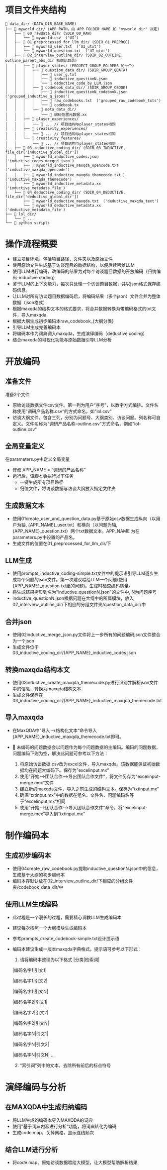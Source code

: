 # 项目文件夹结构
```
📁 data_dir/ (DATA_DIR_BASE_NAME)
├── 📁 myworld_dir/ (APP_PATH，由 APP_FOLDER_NAME 如 "myworld_dir" 决定)
│   ├── 📁 00_rawdata_dir/ (SDIR_00_RAW)
│   │   └── 📄 myworld.csv  ('UI')
│   ├── 📁 01_preprocessed_for_llm_dir/ (SDIR_01_PREPROC)
│   │   ├── 📄 myworld_user.txt  ('UI_utxt')
│   │   └── 📄 myworld_question.txt  ('UI_qtxt')
│   ├── 📁 02_interview_outline_dir/ (SDIR_02_OUTLINE, outline_parent_abs_dir 指向此目录)
│   │   ├── 📁 player_states/ (PROJECT_GROUP_FOLDERS 的一个)
│   │   │   ├── 📁 question_data_dir/ (SDIR_GROUP_QDATA)
│   │   │   │   ├── 📄 user_g.txt
│   │   │   │   └── 📄 inductive_questionN.json
│   │   │   │   └── 📄 deductive_code_by_LLM.json
│   │   │   ├── 📁 codebook_data_dir/ (SDIR_GROUP_CBOOK)
│   │   │   │   ├── 📄 inductive_questionN_codebook.json ('grouped_inductive_q_jsons')
│   │   │   │   ├── 📄 raw_codebooks.txt  ('grouped_raw_codebook_txts')
│   │   │   │   └── 📄 codebook.tx
│   │   │   └── 📁 meta_data_dir/
│   │   │       └── 📄 编码位置元数据.xx
│   │   ├── 📁 player_experiences/
│   │   │   └── 📂 ... // 项目结构与player_states相同
│   │   ├── 📁 creativity_experiences/
│   │   │   └── 📂 ... // 项目结构与player_states相同
│   │   └── 📁 creativity_features/
│   │       └── 📂 ... // 项目结构与player_states相同
│   ├── 📁 03_inductive_coding_dir/ (SDIR_03_INDUCTIVE, file_dir['inductive_global_dir'])
│   │   ├── 📄 myworld_inductive_codes.json  ('inductive_codes_merged_json')
│   │   ├── 📄 myworld_inductive_maxqda_opencode.txt  ('inductive_maxqda_opencode') 
│   │   ├── 📄 myworld_inductive_maxqda_themecode.txt ） ('inductive_maxqda_themecode')
│   │   └── 📄 myworld_inductive_metadata.xx  ('inductive_metadata_file')  
│   └── 📁 04_deductive_coding_dir/ (SDIR_04_DEDUCTIVE, file_dir['deductive_global_dir']) 
│       ├── 📄 myworld_deductive_maxqda.txt  ('deductive_maxqda_text')
│       └── 📄 myworld_deductive_metadata.xx  ('deductive_metadata_file')
├── 📁 lol_dir/
│   └── 📂 ...
└── 📂 python scripts
```

# 操作流程概要

- 建立项目环境，包括项目路径、文件夹以及原始文件
- 使用原始文件生成基于访谈题目的数据结构，以便后续喂给LLM
- 使用LLM进行编码，改编码的结果为对每个访谈题目数据的开放编码（归纳编码-inductive coding）
- 鉴于LLM的上下文能力，每次只处理一个访谈题目数据，并以json格式保存编码信息。
- 让LLM对所有访谈题目数据编码后，将编码结果（多个json）文件合并为整体数据（json格式）
- 根据maxqda的结构文本的格式要求，将合并数据转换为带编码格式的txt文件，导入maxqda
- 根据大纲生成初步编码本raw_codebook_{大纲分类}
- 引导LLM生成完善编码本
- 将编码本作为词典调入maxqda，生成演绎编码（deductive coding）
- 结合maxqda的可视化功能与原始数据引导LLM分析


# 开放编码

## 准备文件

准备2个文件

- 原始访谈数据文件csv文件。第一列为用户“序号”，以数字方式编排。文件名称使用”调研产品名称.csv“的方式命名，如"lol.csv"
- 访谈大纲文件，包含三列，分别为问题号、大纲类别、访谈问题。列名称可自定义。文件名称为“调研产品名称-outline.csv"方式命名，例如"lol-outline.csv"

## 全局变量定义

在parameters.py中定义全局变量

- 修改 APP_NAME = ”调研的产品名称“
- 运行后，该脚本会执行以下任务
	- 一键生成所有项目路径
	- 归位文件，将访谈数据与访谈大纲放入指定文件夹


## 生成数据文本

- 使用01create_user_and_question_data.py基于原始csv数据生成纵向（以用户为轴, {APP_NAME}_user.txt）和横向（以问题为轴, {APP_NAME}_question.txt）两个txt数据文本。APP_NAME 为在parameters.py中设置的产品名。
- 生成文件的位置在01_preprocessed_for_llm_dir/下

## LLM生成

- 使用prompts_inductive_coding-simple.txt文件中的提示语引导LLM逐步生成每个问题的json文件。第一次建议喂给LLM一个问题(使用{APP_NAME}_question.txt里的问题)。生成时检查编码质量。
- 将生成结果拷贝到名为"inductive_questionN.json"的文件中, N为问题序号
- inductive_questionN.json根据问题在大纲中的所属模块，放入02_interview_outline_dir/下相应的分组文件夹/question_data_dir/中

## 合并json

- 使用02inductive_merge_json.py文件将上一步所有的问题编码json文件整合为一个json
- 生成文件位于03_inductive_coding_dir/{APP_NAME}_inductive_codes.json

## 转换maxqda结构本文

- 使用03inductive_create_maxqda_themecode.py进行识别并解析json文件中的信息，转换为maxqda结构文本
- 生成文件保存在03_inductive_coding_dir/{APP_NAME}_inductive_maxqda_themecode.txt

## 导入maxqda

- 在MaxQDA中”导入-->结构化文本“命令导入{APP_NAME}_inductive_maxqda_themecode.txt即可。
- 📢 未编码的问题数据会以问题作为每个问题数据的主编码。编码的问题数据，问题编码下则为空，解决此问题可参考以下方法：

	1. 将原始访谈数据.csv改为excel文件，导入maxqda。该数据能保证初始数据均在问题大编码下。保存为”excelinput.mx“
	2. 使用”开始-->团队合作-->导出团队合作文件“，将文件另存为“excelinput-merge.mex"文件
	3. 建立新的maxqda文件，导入之前生成的结构文本。保存为“txtinput.mx”
	4. 确保“txtinput.mx”中的数据在组名、文件名、问题编码名等于”excelinput.mx“相同
	5. 使用”开始-->团队合作-->导入团队合作文件“命令，将“excelinput-merge.mex"导入到“txtinput.mx”

# 制作编码本

## 生成初步编码本

- 使用04create_raw_codebook.py提取inductive_questionN.json中的信息，生成基于大纲的初步编码本
- 编码本存默认放在02_interview_outline_dir/下相应的分组文件夹/codebook_data_dir/中

## 使用LLM生成编码

- 此过程是一个漫长的过程，需要精心调教LLM生成编码本
- 建议每次按照一个大纲模块生成编码本
- 参考prompts_create_codebook-simple.txt设计提示语
- 编码本建议生成一版本maxqda字典格式，提示语可参考以下形式：
	1. 请将编码本整理为以下格式
	|分类|检索词|

	|编码名字1|引文1|

	|编码名字1|引文2|

	|编码名字1|引文N|

	|编码名字2|引文1|

	|编码名字2|引文2|

	|编码名字2|引文N|

	|编码名字N|引文1|

	|编码名字N|引文2|

	|编码名字N|引文N|
	...

	2. “索引词”列中的文本，去除所有前后的标点符号

# 演绎编码与分析

## 在MAXQDA中生成归纳编码

- 将LLM生成的编码本导入MAXQDA的词典
- 使用”基于词典内容进行分析“功能，将词典转化为编码
- 生成code map，关掉网格，显示连线频次

## 结合LLM进行分析

- 将code map、原始访谈数据喂给大模型，让大模型帮助解析结果



